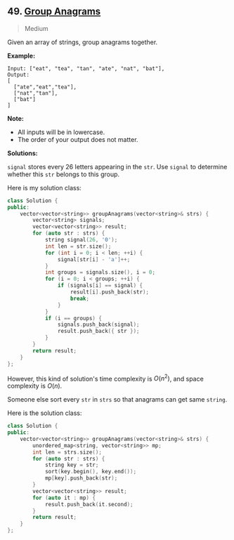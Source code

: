 ## 49. [Group Anagrams](https://leetcode.com/problems/group-anagrams/)

> Medium

Given an array of strings, group anagrams together.

**Example:**

```
Input: ["eat", "tea", "tan", "ate", "nat", "bat"],
Output:
[
  ["ate","eat","tea"],
  ["nat","tan"],
  ["bat"]
]
```

**Note:**

- All inputs will be in lowercase.
- The order of your output does not matter.




**Solutions:**

`signal` stores every 26 letters appearing in the `str`. Use `signal` to determine whether this `str` belongs to this group.

Here is my solution class:

```c++
class Solution {
public:
	vector<vector<string>> groupAnagrams(vector<string>& strs) {
		vector<string> signals;
		vector<vector<string>> result;
		for (auto str : strs) {
			string signal(26, '0');
			int len = str.size();
			for (int i = 0; i < len; ++i) {
				signal[str[i] - 'a']++;
			}
			int groups = signals.size(), i = 0;
			for (i = 0; i < groups; ++i) {
				if (signals[i] == signal) {
					result[i].push_back(str);
					break;
				}
			}
			if (i == groups) {
				signals.push_back(signal);
				result.push_back({ str });
			}
		}
		return result;
	}
};
```

However, this kind of solution's time complexity is $O(n^2)$, and space complexity is $O(n)$. 

Someone else sort every `str` in `strs` so that anagrams can get same `string`.

Here is the solution class:

```c++
class Solution {
public:
	vector<vector<string>> groupAnagrams(vector<string>& strs) {
		unordered_map<string, vector<string>> mp;
		int len = strs.size();
		for (auto str : strs) {
			string key = str;
			sort(key.begin(), key.end());
			mp[key].push_back(str);
		}
		vector<vector<string>> result;
		for (auto it : mp) {
			result.push_back(it.second);
		}
		return result;
	}
};
```

